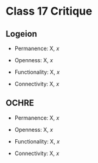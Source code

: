 # Class 17 Critique

## Logeion

- Permanence: X, *x*

- Openness: X, *x*

- Functionality: X, *x*

- Connectivity: X, *x*

## OCHRE

- Permanence: X, *x*

- Openness: X, *x*

- Functionality: X, *x*

- Connectivity: X, *x*

